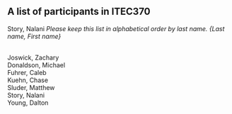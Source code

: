 A list of participants in ITEC370
---------------------------------
Story, Nalani
*Please keep this list in alphabetical order by last name.*
*{Last name, First name}*

<br/>Joswick, Zachary
<br/>Donaldson, Michael
<br/>Fuhrer, Caleb
<br/>Kuehn, Chase
<br/>Sluder, Matthew
<br/>Story, Nalani
<br/>Young, Dalton
